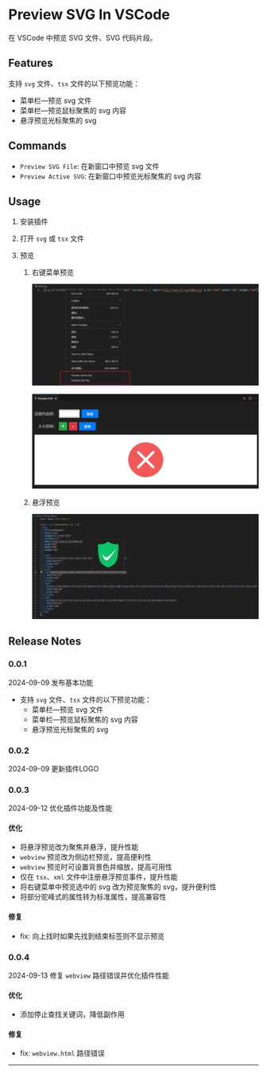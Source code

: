 # Preview SVG In VSCode

在 VSCode 中预览 SVG 文件、SVG 代码片段。

## Features

支持 `svg` 文件、`tsx` 文件的以下预览功能：

+ 菜单栏—预览 svg 文件
+ 菜单栏—预览鼠标聚焦的 svg 内容
+ 悬浮预览光标聚焦的 svg

## Commands

+ `Preview SVG File`: 在新窗口中预览 svg 文件
+ `Preview Active SVG`: 在新窗口中预览光标聚焦的 svg 内容

## Usage

1. 安装插件

2. 打开 `svg` 或 `tsx` 文件

3. 预览

   1. 右键菜单预览

      ![menus.png](./public/menus.png)

      ![menus.png](./public/webview.png)

   2. 悬浮预览

      ![hover.png](./public/hover.png)

## Release Notes

### 0.0.1

2024-09-09 发布基本功能

- 支持 `svg` 文件、`tsx` 文件的以下预览功能：
  + 菜单栏—预览 svg 文件
  + 菜单栏—预览鼠标聚焦的 svg 内容
  + 悬浮预览光标聚焦的 svg

### 0.0.2

2024-09-09 更新插件LOGO

### 0.0.3

2024-09-12 优化插件功能及性能

#### 优化
- 将悬浮预览改为聚焦并悬浮，提升性能
- `webview` 预览改为侧边栏预览，提高便利性
- `webview` 预览时可设置背景色并缩放，提高可用性
- 仅在 `tsx`、`xml` 文件中注册悬浮预览事件，提升性能
- 将右键菜单中预览选中的 svg 改为预览聚焦的 svg，提升便利性
- 将部分驼峰式的属性转为标准属性，提高兼容性

#### 修复
- fix: 向上找时如果先找到结束标签则不显示预览

### 0.0.4

2024-09-13 修复 `webview` 路径错误并优化插件性能

#### 优化
- 添加停止查找关键词，降低副作用

#### 修复
- fix: `webview.html` 路径错误

---


